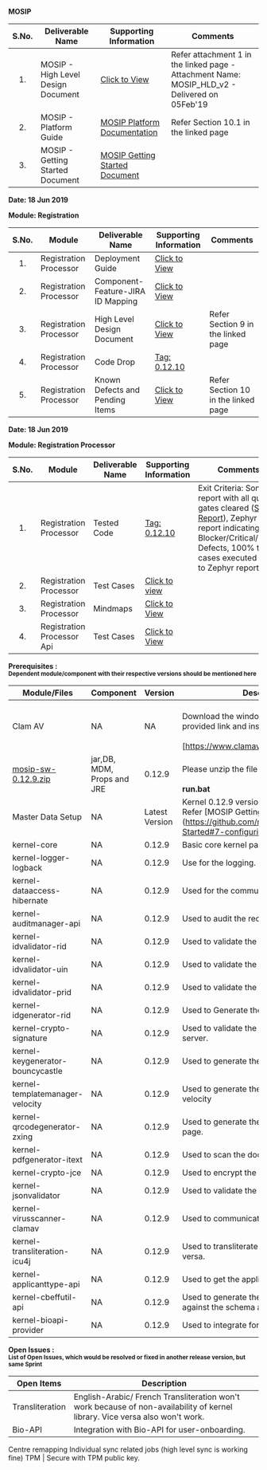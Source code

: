 
**MOSIP**

|**S.No.**| **Deliverable Name**| **Supporting Information**|**Comments**|
|:------:|-----|---|---|
|1.|MOSIP - High Level Design Document|[Click to View](Deliverables---Attachments)|Refer attachment 1 in the linked page - Attachment Name: MOSIP_HLD_v2 - Delivered on 05Feb'19|
|2.|MOSIP - Platform Guide|[MOSIP Platform Documentation](Platform-Documentation)|Refer Section 10.1 in the linked page|
|3.|MOSIP - Getting Started Document|[MOSIP Getting Started Document](https://github.com/mosip/mosip/wiki/Getting-Started)|


**Date: 18 Jun 2019**

**Module: Registration**

|**S.No.**|**Module**|**Deliverable Name**| **Supporting Information**|**Comments**|
|:------:|-----|---|---|---|
|1.|Registration Processor|Deployment Guide| [Click to View](https://github.com/mosip/mosip/wiki/Getting-Started#8-mosip-deployment-)
|2.|Registration Processor|Component-Feature-JIRA ID Mapping|[Click to View](https://github.com/mosip/mosip/wiki/Component-Feature-ID-JIRA-ID-Mapping#10-registration-processor-)|
|3.|Registration Processor|High Level Design Document|[Click to View](https://github.com/mosip/mosip/wiki/Deliverables---Attachments)|Refer Section 9 in the linked page|
|4.|Registration Processor|Code Drop|[Tag: 0.12.10](https://github.com/mosip/mosip/releases/tag/0.12.10)||
|5.|Registration Processor|Known Defects and Pending Items|[Click to View](Deliverables---Attachments)|Refer Section 10 in the linked page|

**Date: 18 Jun 2019**

**Module: Registration Processor**

|**S.No.**|**Module**|**Deliverable Name**| **Supporting Information**|**Comments**|
|:------:|-----|---|---|---|
|1.|Registration Processor|Tested Code|[Tag: 0.12.10](https://github.com/mosip/mosip/releases/tag/0.12.10)|Exit Criteria: Sonar report with all quality gates cleared ([Sonar Report](//104.215.158.154:9000/dashboard?id=io.mosip.preregistration%3Apre-registration-parent)), Zephyr report indicating: No Blocker/Critical/Major Defects, 100% test cases executed (link to Zephyr report)|
|2.|Registration Processor|Test Cases|[Click to view](//https://mosipid.atlassian.net/projects/MOS?version.id=10016&cycle.id=3ecb8208-a6f8-4ce0-9c07-1b87e1842e97&selectedItem=com.thed.zephyr.je__project-centric-view-tests-page&testsTab=test-cycles-tab)||
|3.|Registration Processor|Mindmaps|[Click to View](/mosip/mosip/tree/master/docs/testing/Registration%20Client/Mindmaps)|
|4.|Registration Processor Api|Test Cases|[Click to View](https://github.com/mosip/mosip/blob/master/docs/testing/Registration%20Client/Mindmaps/Reg_Client_NonBio_Integration_TestCases.xlsx)|

**Prerequisites : <br><sub>Dependent module/component with their respective versions should be mentioned here</sub></br>**  

|**Module/Files**|**Component**|**Version**|**Description (If any)**|
|-----|-------------|----------------|--------------|
|Clam AV |NA|NA|<br>Download the windows clam av antivirus by provided link and install the s\w.</br> <br>[https://www.clamav.net/downloads#otherversions]</br>|
|[mosip-sw-0.12.9.zip](https://devops.mosip.io/artifactory/libs-release/io/mosip/registration/registration-client/0.12.8/)|jar,DB, MDM, Props and JRE|0.12.9|<br>Please unzip the file and execute the run.bat</br><br> **run.bat**</br>|
|Master Data Setup |NA|Latest Version|Kernel 0.12.9 version of DB scripts can be used. Refer [MOSIP Getting Started doc.] (https://github.com/mosip/mosip/wiki/Getting-Started#7-configuring-mosip-).|
|kernel-core|NA|0.12.9|Basic core kernel packages.|
|kernel-logger-logback|NA|0.12.9|Use for the logging.|
|kernel-dataaccess-hibernate|NA|0.12.9|Used for the communicating to the DB.|
|kernel-auditmanager-api|NA|0.12.9|Used to audit the records into the DB|
|kernel-idvalidator-rid|NA|0.12.9|Used to validate the RID format.|
|kernel-idvalidator-uin|NA|0.12.9|Used to validate the UIN format|
|kernel-idvalidator-prid|NA|0.12.9|Used to validate the PRID format|
|kernel-idgenerator-rid|NA|0.12.9|Used to Generate the RID.|
|kernel-crypto-signature|NA|0.12.9|Used to validate the signature response from server.|
|kernel-keygenerator-bouncycastle|NA|0.12.9|Used to generate the key pair for AES -256.|
|kernel-templatemanager-velocity|NA|0.12.9|Used to generate the template manager using the velocity|
|kernel-qrcodegenerator-zxing|NA|0.12.9|Used to generate the QR code in acknowledgment page.|
|kernel-pdfgenerator-itext|NA|0.12.9|Used to scan the document in PDF format.|
|kernel-crypto-jce|NA|0.12.9|Used to encrypt the packet information|
|kernel-jsonvalidator|NA|0.12.9|Used to validate the JSON.|
|kernel-virusscanner-clamav|NA|0.12.9|Used to communicate to the Antivirus Clam AV|
|kernel-transliteration-icu4j|NA|0.12.9|Used to transliterate the Arabic to French and vice versa.|
|kernel-applicanttype-api|NA|0.12.9|Used to get the applicant types |
|kernel-cbeffutil-api|NA|0.12.9|Used to generate the CBEFF file and validate against the schema also.|
|kernel-bioapi-provider|NA|0.12.9|Used to integrate for the user-onboarding.|

**Open Issues : <br><sub>List of Open Issues, which would be resolved or fixed in another release version, but same Sprint</sub></br>**  

|Open Items|Description
|-----------------|----------------------
Transliteration|English-Arabic/ French Transliteration  won't work because of non-availability of kernel library. Vice versa also won't work.
Bio-API|Integration with Bio-API for user-onboarding.
Centre remapping
Individual sync related jobs (high level sync is working fine) 
TPM | Secure with TPM public key.  
